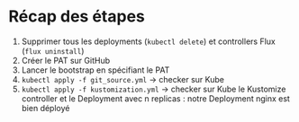 # Récap des étapes

1. Supprimer tous les deployments (`kubectl delete`) et controllers Flux (`flux uninstall`)
2. Créer le PAT sur GitHub
3. Lancer le bootstrap en spécifiant le PAT
4. `kubectl apply -f git_source.yml` -> checker sur Kube
5.  `kubectl apply -f kustomization.yml` -> checker sur Kube le Kustomize controller et le Deployment avec n replicas : notre Deployment nginx est bien déployé
